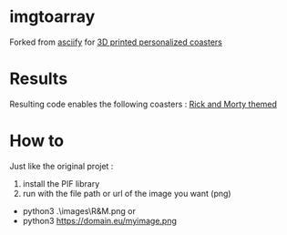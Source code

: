 # imgtoarray
Forked from [asciify](https://github.com/RameshAditya/asciify) for [3D printed personalized coasters](https://www.thingiverse.com/thing:139754)

# Results
Resulting code enables the following coasters :
[Rick and Morty themed](https://www.thingiverse.com/thing:3781814)

# How to
Just like the original projet : 
1. install the PIF library
2. run with the file path or url of the image you want (png)
  * python3 .\images\R&M.png
or
  * python3 https://domain.eu/myimage.png

